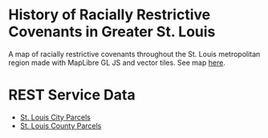 # History of Racially Restrictive Covenants in Greater St. Louis
A map of racially restrictive covenants throughout the St. Louis metropolitan region made with MapLibre GL JS and vector tiles. See map [here](https://jebowe3.github.io/greater_stl_covs/).


# REST Service Data
- [St. Louis City Parcels](https://services3.arcgis.com/kd9gaiUExYqUbnoq/ArcGIS/rest/services/Saint_Louis_City_Race_Restrictive_Covenants/FeatureServer)
- [St. Louis County Parcels](https://services3.arcgis.com/kd9gaiUExYqUbnoq/ArcGIS/rest/services/Saint_Louis_County_Race_Restrictive_Covenants/FeatureServer)
